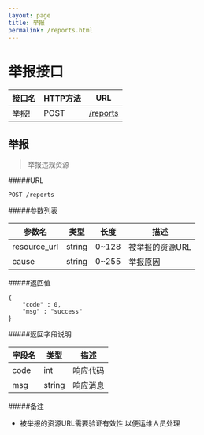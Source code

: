 ```yaml
---
layout: page
title: 举报
permalink: /reports.html
---
```


举报接口
========

| 接口名 | HTTP方法 |            URL            |
| ------ | -------- | ------------------------- |
| 举报!  | POST     | [/reports](#reports-post) |

<a name="reports"></a>

举报
----

> 举报违规资源

#####URL

    POST /reports

#####参数列表

|    参数名    |  类型  |  长度 |       描述      |
| ------------ | ------ | ----- | --------------- |
| resource_url | string | 0~128 | 被举报的资源URL |
| cause        | string | 0~255 | 举报原因        |

#####返回值

    {
        "code" : 0,
        "msg" : "success"
    }

#####返回字段说明

| 字段名 |  类型  |   描述   |
| ------ | ------ | -------- |
| code   | int    | 响应代码 |
| msg    | string | 响应消息 |

#####备注

- 被举报的资源URL需要验证有效性 以便运维人员处理
